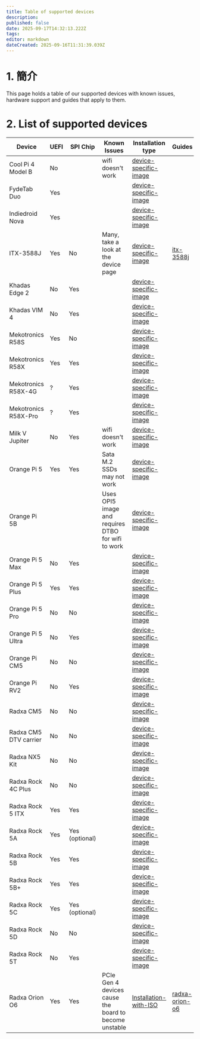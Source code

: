 ```yaml
---
title: Table of supported devices
description:
published: false
date: 2025-09-17T14:32:13.222Z
tags:
editor: markdown
dateCreated: 2025-09-16T11:31:39.039Z
---
```


# 1. 簡介

This page holds a table of our supported devices with known issues, hardware support and guides that apply to them.

# 2. List of supported devices

| Device                | UEFI | SPI Chip                          | Known Issues                                          | Installation type                                          | Guides                               |
| --------------------- | ---- | --------------------------------- | ----------------------------------------------------- | ---------------------------------------------------------- | ------------------------------------ |
| Cool Pi 4 Model B     | No   |                                   | wifi doesn't work                                     | [device-specific-image](/en/install/device-specific-image) |                                      |
| FydeTab Duo           | Yes  |                                   |                                                       | [device-specific-image](/en/install/device-specific-image) |                                      |
| Indiedroid Nova       | Yes  |                                   |                                                       | [device-specific-image](/en/install/device-specific-image) |                                      |
| ITX-3588J             | Yes  | No                                | Many, take a look at the device page                  | [device-specific-image](/en/install/device-specific-image) | [itx-3588j](/en/itx-3588j)           |
| Khadas Edge 2         | No   | Yes                               |                                                       | [device-specific-image](/en/install/device-specific-image) |                                      |
| Khadas VIM 4          | No   | Yes                               |                                                       | [device-specific-image](/en/install/device-specific-image) |                                      |
| Mekotronics R58S      | Yes  | No                                |                                                       | [device-specific-image](/en/install/device-specific-image) |                                      |
| Mekotronics R58X      | Yes  | Yes                               |                                                       | [device-specific-image](/en/install/device-specific-image) |                                      |
| Mekotronics R58X-4G   | ?    | Yes                               |                                                       | [device-specific-image](/en/install/device-specific-image) |                                      |
| Mekotronics R58X-Pro  | ?    | Yes                               |                                                       | [device-specific-image](/en/install/device-specific-image) |                                      |
| Milk V Jupiter        | No   | Yes                               | wifi doesn't work                                     | [device-specific-image](/en/install/device-specific-image) |                                      |
| Orange Pi 5           | Yes  | Yes                               | Sata M.2 SSDs may not work            | [device-specific-image](/en/install/device-specific-image) |                                      |
| Orange Pi 5B          |      |                                   | Uses OPI5 image and requires DTBO for wifi to work    | [device-specific-image](/en/install/device-specific-image) |                                      |
| Orange Pi 5 Max       | No   | Yes                               |                                                       | [device-specific-image](/en/install/device-specific-image) |                                      |
| Orange Pi 5 Plus      | Yes  | Yes                               |                                                       | [device-specific-image](/en/install/device-specific-image) |                                      |
| Orange Pi 5 Pro       | No   | No                                |                                                       | [device-specific-image](/en/install/device-specific-image) |                                      |
| Orange Pi 5 Ultra     | No   | Yes                               |                                                       | [device-specific-image](/en/install/device-specific-image) |                                      |
| Orange Pi CM5         | No   | No                                |                                                       | [device-specific-image](/en/install/device-specific-image) |                                      |
| Orange Pi RV2         | No   | Yes                               |                                                       | [device-specific-image](/en/install/device-specific-image) |                                      |
| Radxa CM5             | No   | No                                |                                                       | [device-specific-image](/en/install/device-specific-image) |                                      |
| Radxa CM5 DTV carrier | No   | No                                |                                                       | [device-specific-image](/en/install/device-specific-image) |                                      |
| Radxa NX5 Kit         | No   | No                                |                                                       | [device-specific-image](/en/install/device-specific-image) |                                      |
| Radxa Rock 4C Plus    | No   | No                                |                                                       | [device-specific-image](/en/install/device-specific-image) |                                      |
| Radxa Rock 5 ITX      | Yes  | Yes                               |                                                       | [device-specific-image](/en/install/device-specific-image) |                                      |
| Radxa Rock 5A         | Yes  | Yes (optional) |                                                       | [device-specific-image](/en/install/device-specific-image) |                                      |
| Radxa Rock 5B         | Yes  | Yes                               |                                                       | [device-specific-image](/en/install/device-specific-image) |                                      |
| Radxa Rock 5B+        | Yes  | Yes                               |                                                       | [device-specific-image](/en/install/device-specific-image) |                                      |
| Radxa Rock 5C         | Yes  | Yes (optional) |                                                       | [device-specific-image](/en/install/device-specific-image) |                                      |
| Radxa Rock 5D         | No   | No                                |                                                       | [device-specific-image](/en/install/device-specific-image) |                                      |
| Radxa Rock 5T         | No   | Yes                               |                                                       | [device-specific-image](/en/install/device-specific-image) |                                      |
| Radxa Orion O6        | Yes  | Yes                               | PCIe Gen 4 devices cause the board to become unstable | [Installation-with-ISO](/en/install/Installation-with-ISO) | [radxa-orion-o6](/en/radxa-orion-o6) |